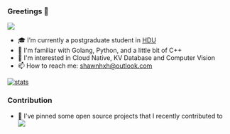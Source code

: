 ### Greetings 🖖

![](https://komarev.com/ghpvc/?username=ShawnHXH&color=brightgreen)

- 🎓 I’m currently a postgraduate student in [HDU](https://www.hdu.edu.cn/main.htm)
- 🧩 I'm familiar with Golang, Python, and a little bit of C++
- 🤖 I'm interested in Cloud Native, KV Database and Computer Vision
- 📫 How to reach me: shawnhxh@outlook.com

[![stats](https://github-readme-stats-sigma-five.vercel.app/api?username=ShawnHXH)](https://github.com/ShawnHXH/ShawnHXH)

### Contribution

- 🌱 I've pinned some open source projects that I recently contributed to
![](https://hit.yhype.me/github/profile?user_id=40317966)
